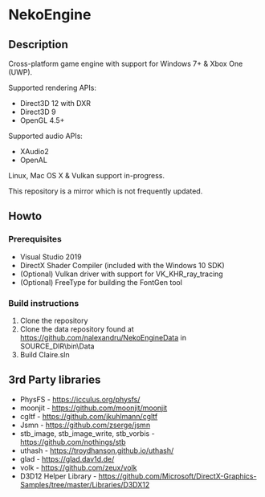 # NekoEngine

## Description

Cross-platform game engine with support for Windows 7+ & Xbox One (UWP).

Supported rendering APIs:
* Direct3D 12 with DXR
* Direct3D 9
* OpenGL 4.5+

Supported audio APIs:
* XAudio2
* OpenAL

Linux, Mac OS X & Vulkan support in-progress.

This repository is a mirror which is not frequently updated.

## Howto

### Prerequisites
* Visual Studio 2019
* DirectX Shader Compiler (included with the Windows 10 SDK)
* (Optional) Vulkan driver with support for VK_KHR_ray_tracing
* (Optional) FreeType for building the FontGen tool

### Build instructions

1. Clone the repository
2. Clone the data repository found at https://github.com/nalexandru/NekoEngineData in SOURCE_DIR\bin\Data
3. Build Claire.sln

## 3rd Party libraries

* PhysFS - https://icculus.org/physfs/
* moonjit - https://github.com/moonjit/moonjit
* cgltf - https://github.com/jkuhlmann/cgltf
* Jsmn - https://github.com/zserge/jsmn
* stb_image, stb_image_write, stb_vorbis - https://github.com/nothings/stb
* uthash - https://troydhanson.github.io/uthash/
* glad - https://glad.dav1d.de/
* volk - https://github.com/zeux/volk
* D3D12 Helper Library - https://github.com/Microsoft/DirectX-Graphics-Samples/tree/master/Libraries/D3DX12
